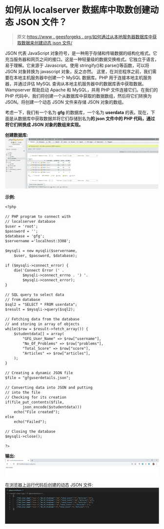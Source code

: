 # 如何从 localserver 数据库中取数创建动态 JSON 文件？

> 原文:[https://www . geesforgeks . org/如何通过从本地服务器数据库中获取数据来创建动态 json 文件/](https://www.geeksforgeeks.org/how-to-create-a-dynamic-json-file-by-fetching-data-from-localserver-database/)

JSON 代表 JavaScript 对象符号，是一种用于存储和传输数据的结构化格式。它充当服务器和网页之间的接口。这是一种轻量级的数据交换格式。它独立于语言，易于理解。它来源于 Javascript。使用 stringify()和 parse()等函数，可以将 JSON 对象转换为 javascript 对象，反之亦然。
这里，在浏览程序之前，我们需要在本地主机服务器中创建一个 MySQL 数据库。PHP 用于连接本地主机服务器，并通过评估 MySQL 查询从本地主机服务器中的数据库表中获取数据。Wampserver 帮助启动 Apache 和 MySQL，并用 PHP 文件连接它们。在我们的 PHP 代码中，我们将创建一个从数据库中获取的数据数组，然后将它们转换为 JSON。将创建一个动态 JSON 文件来存储 JSON 对象的数组。

考虑一下，我们有一个名为 **gfg** 的数据库，一个名为 **userdata** 的表。现在，下面是从数据库中获取数据并将它们存储到名为**的 json 文件中的 PHP 代码，通过将它们转换成 JSON 对象的数组来实现。**

**创建数据库:**
![](img/f0642df2e6e13810adede6c19dde17c0.png)

**示例:**

```
<?php

// PHP program to connect with
// localserver database
$user = 'root';
$password = ''; 
$database = 'gfg'; 
$servername ='localhost:3308';

$mysqli = new mysqli($servername, 
    $user, $password, $database);

if ($mysqli->connect_error) {
    die('Connect Error (' . 
        $mysqli->connect_errno . ') '. 
        $mysqli->connect_error);
}

// SQL query to select data
// from database
$sql2 = "SELECT * FROM userdata";
$result = $mysqli->query($sql2);

// Fetching data from the database
// and storing in array of objects
while($row = $result->fetch_array()) {
    $studentdata[] = array(
        "GFG_User_Name" => $row["username"],
        "No_Of_Problems" => $row["problems"],
        "Total_Score" => $row["score"],
        "Articles" => $row["articles"],
    );
}

// Creating a dynamic JSON file
$file = "gfguserdetails.json";

// Converting data into JSON and putting
// into the file
// Checking for its creation
if(file_put_contents($file, 
        json_encode($studentdata)))
    echo("File created");
else
    echo("Failed");

// Closing the database
$mysqli->close();

?>
```

**输出:**
![](img/e251e17ffa225275080b3463d2beb479.png)

在浏览器上运行代码后创建的动态 JSON 文件:
![](img/8b83a8c9fe0a1897256931ac5c911640.png)